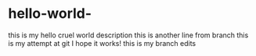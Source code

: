 # hello-world-
this is my hello cruel world description
this is another line from branch
this is my attempt at git I hope it works!
this is my branch edits 
